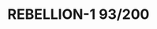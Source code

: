 # REBELLION-1                                                                                                           93/200
